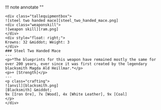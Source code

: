 !!! note annotate ""

    <div class="tallequipmentbox">
    ![steel two handed mace][steel_two_handed_mace.png]
    <div class="weaponskill">
    ![weapon skill][ram.png]
    </div>
    <div style="float: right;">
    Krowns: 32 &middot; Weight: 3
    </div>
    ### Steel Two Handed Mace
    ---
    <p>*The blueprints for this weapon have remained mostly the same for over 200 years, ever since it was first created by the legendary blacksmith Magda Ald Heillmar.*</p>
    <p>+ [Strength]</p>
    ---
    <p class="crafting">
    ![anvil][blacksmith.png] 
    [Blacksmith] &middot; 
    9x [Iron Ore], 7x [Wood], 4x [White Leather], 9x [Coal]
    </p>
    </div>

